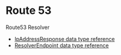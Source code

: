 # Route 53

Route53 Resolver
- [IpAddressResponse data type reference](https://docs.aws.amazon.com/Route53/latest/APIReference/API_route53resolver_IpAddressResponse.html)
- [ResolverEndpoint data type reference](https://docs.aws.amazon.com/Route53/latest/APIReference/API_route53resolver_ResolverEndpoint.htm)
